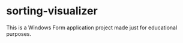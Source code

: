 # sorting-visualizer
This is a Windows Form application project made just for educational purposes.
